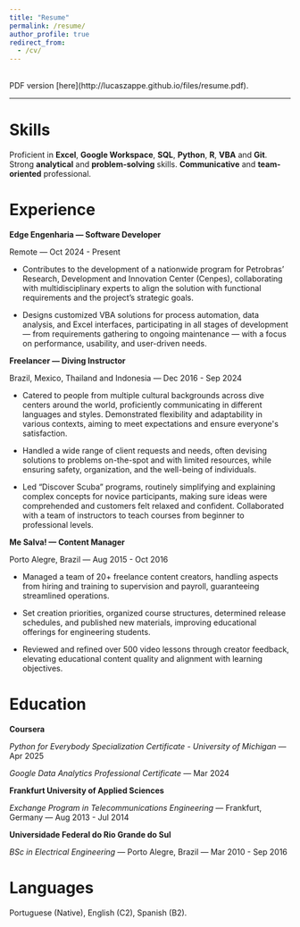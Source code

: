 ```yaml
---
title: "Resume"
permalink: /resume/
author_profile: true
redirect_from:
  - /cv/
---
```


<br/>
PDF version [here](http://lucaszappe.github.io/files/resume.pdf).

---

Skills
======
Proficient in **Excel**, **Google Workspace**, **SQL**, **Python**, **R**, **VBA** and **Git**. Strong **analytical** and **problem-solving** skills. **Communicative** and **team-oriented** professional.

Experience
======
**Edge Engenharia &mdash; Software Developer**

Remote &mdash; Oct 2024 - Present

- Contributes to the development of a nationwide program for Petrobras’ Research, Development and Innovation Center (Cenpes), collaborating with multidisciplinary experts to align the solution with functional requirements and the project’s strategic goals.

- Designs customized VBA solutions for process automation, data analysis, and Excel interfaces, participating in all stages of development — from requirements gathering to ongoing maintenance — with a focus on performance, usability, and user-driven needs.

**Freelancer &mdash; Diving Instructor**

Brazil, Mexico, Thailand and Indonesia &mdash; Dec 2016 - Sep 2024

- Catered to people from multiple cultural backgrounds across dive centers around the world, proficiently communicating in different languages and styles. Demonstrated flexibility and adaptability in various contexts, aiming to meet expectations and ensure everyone's satisfaction.

- Handled a wide range of client requests and needs, often devising solutions to problems on-the-spot and with limited resources, while ensuring safety, organization, and the well-being of individuals.

- Led “Discover Scuba” programs, routinely simplifying and explaining complex concepts for novice participants, making sure ideas were comprehended and customers felt relaxed and confident. Collaborated with a team of instructors to teach courses from beginner to professional levels.

**Me Salva! &mdash; Content Manager**

Porto Alegre, Brazil &mdash; Aug 2015 - Oct 2016

- Managed a team of 20+ freelance content creators, handling aspects from hiring and training to supervision and payroll, guaranteeing streamlined operations.

- Set creation priorities, organized course structures, determined release schedules, and published new materials, improving educational offerings for engineering students.

- Reviewed and refined over 500 video lessons through creator feedback, elevating educational content quality and alignment with learning objectives.
  
Education
======
**Coursera**

*Python for Everybody Specialization Certificate - University of Michigan* &mdash; Apr 2025

*Google Data Analytics Professional Certificate* &mdash; Mar 2024

**Frankfurt University of Applied Sciences**

*Exchange Program in Telecommunications Engineering* &mdash; Frankfurt, Germany &mdash; Aug 2013 - Jul 2014

**Universidade Federal do Rio Grande do Sul**

*BSc in Electrical Engineering* &mdash; Porto Alegre, Brazil &mdash; Mar 2010 - Sep 2016

Languages
======
Portuguese (Native), English (C2), Spanish (B2).

<!---
Publications
======
  <ul>{% for post in site.publications reversed %}
    {% include archive-single-cv.html %}
  {% endfor %}</ul>
  
Talks
======
  <ul>{% for post in site.talks reversed %}
    {% include archive-single-talk-cv.html  %}
  {% endfor %}</ul>
  
Teaching
======
  <ul>{% for post in site.teaching reversed %}
    {% include archive-single-cv.html %}
  {% endfor %}</ul>
--->
